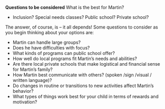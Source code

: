 ﻿**Questions to be considered**
What is the best for Martin? ​
-   Inclusion? Special needs classes? Public school? Private school?​

The answer, of course, is – it all depends! Some questions to consider as you begin thinking about your options are:​

-   Martin can handle large groups?​
-   Does he have difficulties with focus?​
-   What kinds of programs can public school offer?​
-   How well do local programs fit Martin’s needs and abilities?​
-   Are there local private schools that make logistical and financial sense for Martin’s family?​
-   How Martin best communicate with others? (spoken /sign /visual / written language)?​
-   Do changes in routine or transitions to new activities affect Martin’s behavior?​
-   What types of things work best for your child in terms of rewards and motivation?
